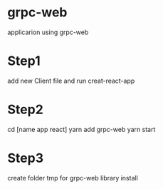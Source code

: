# grpc-web
applicarion using grpc-web
# Step1
add new Client file and run creat-react-app
# Step2
cd [name app react]
yarn add grpc-web
yarn start
# Step3
create folder tmp for grpc-web library install
